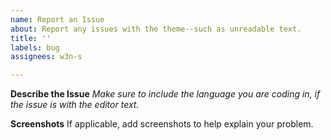 ```yaml
---
name: Report an Issue
about: Report any issues with the theme--such as unreadable text.
title: ''
labels: bug
assignees: w3n-s

---
```


**Describe the Issue**
*Make sure to include the language you are coding in, if the issue is with the editor text.*

**Screenshots**
If applicable, add screenshots to help explain your problem.
